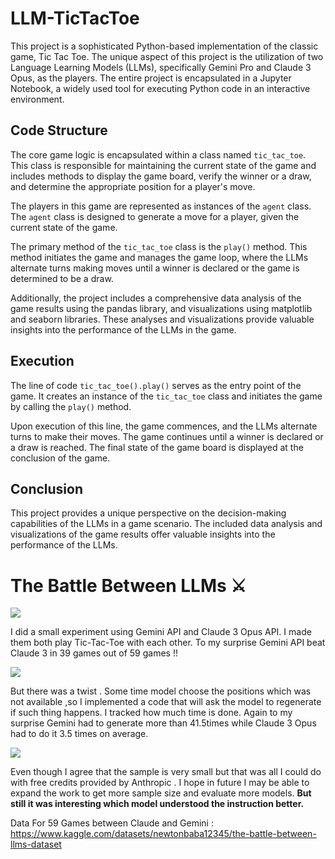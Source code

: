 # LLM-TicTacToe
This project is a sophisticated Python-based implementation of the classic game, Tic Tac Toe. The unique aspect of this project is the utilization of two Language Learning Models (LLMs), specifically Gemini Pro and Claude 3 Opus, as the players. The entire project is encapsulated in a Jupyter Notebook, a widely used tool for executing Python code in an interactive environment.

## Code Structure

The core game logic is encapsulated within a class named `tic_tac_toe`. This class is responsible for maintaining the current state of the game and includes methods to display the game board, verify the winner or a draw, and determine the appropriate position for a player's move.

The players in this game are represented as instances of the `agent` class. The `agent` class is designed to generate a move for a player, given the current state of the game.

The primary method of the `tic_tac_toe` class is the `play()` method. This method initiates the game and manages the game loop, where the LLMs alternate turns making moves until a winner is declared or the game is determined to be a draw.

Additionally, the project includes a comprehensive data analysis of the game results using the pandas library, and visualizations using matplotlib and seaborn libraries. These analyses and visualizations provide valuable insights into the performance of the LLMs in the game.

## Execution

The line of code `tic_tac_toe().play()` serves as the entry point of the game. It creates an instance of the `tic_tac_toe` class and initiates the game by calling the `play()` method.

Upon execution of this line, the game commences, and the LLMs alternate turns to make their moves. The game continues until a winner is declared or a draw is reached. The final state of the game board is displayed at the conclusion of the game.

## Conclusion

This project provides a unique perspective on the decision-making capabilities of the LLMs in a game scenario. The included data analysis and visualizations of the game results offer valuable insights into the performance of the LLMs.

# The Battle Between LLMs ⚔️
![](https://www.googleapis.com/download/storage/v1/b/kaggle-forum-message-attachments/o/inbox%2F13602048%2F63975c34b63c3d82cc5a727f69dd669c%2FUntitled.jpg?generation=1711566697704716&alt=media)

I did a small experiment using Gemini API and Claude 3 Opus API. I made them both play Tic-Tac-Toe with each other. To my surprise Gemini API beat Claude 3 in 39 games out of 59 games !!

![](https://www.googleapis.com/download/storage/v1/b/kaggle-forum-message-attachments/o/inbox%2F13602048%2Fc7422634c7b9a4ad9d30801a140a29ba%2Foutput.png?generation=1711566879319965&alt=media) 

But there was a twist . Some time model choose the positions which was not available ,so I implemented a code that will ask the model to regenerate if such thing happens. I tracked how much time is done. Again to my surprise Gemini had to generate more than  41.5times while Claude 3 Opus had to do it 3.5 times on average.

![](https://www.googleapis.com/download/storage/v1/b/kaggle-forum-message-attachments/o/inbox%2F13602048%2Fa5474c9a90f8de1d9ef93178526b5b69%2Foutput.png?generation=1711567358460633&alt=media)

Even though I agree that the sample is very small but that was all I could do with free credits provided by Anthropic . I hope in future I may be able to expand the work to get more sample size and evaluate more models. **But still it was interesting which model understood the instruction better.**

Data For 59 Games between Claude and Gemini : https://www.kaggle.com/datasets/newtonbaba12345/the-battle-between-llms-dataset
